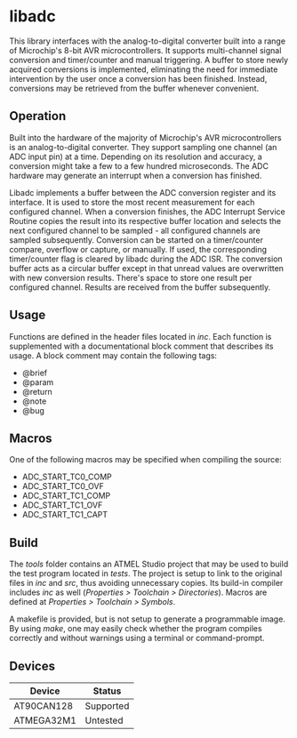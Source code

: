 # libadc

This library interfaces with the analog-to-digital converter built into a range of Microchip's 8-bit AVR microcontrollers. It supports multi-channel signal conversion and timer/counter and manual triggering. A buffer to store newly acquired conversions is implemented, eliminating the need for immediate intervention by the user once a conversion has been finished. Instead, conversions may be retrieved from the buffer whenever convenient.

## Operation

Built into the hardware of the majority of Microchip's AVR microcontrollers is an analog-to-digital converter. They support sampling one channel (an ADC input pin) at a time. Depending on its resolution and accuracy, a conversion might take a few to a few hundred microseconds. The ADC hardware may generate an interrupt when a conversion has finished.

Libadc implements a buffer between the ADC conversion register and its interface. It is used to store the most recent measurement for each configured channel. When a conversion finishes, the ADC Interrupt Service Routine copies the result into its respective buffer location and selects the next configured channel to be sampled - all configured channels are sampled subsequently. Conversion can be started on a timer/counter compare, overflow or capture, or manually. If used, the corresponding timer/counter flag is cleared by libadc during the ADC ISR. The conversion buffer acts as a circular buffer except in that unread values are overwritten with new conversion results. There's space to store one result per configured channel. Results are received from the buffer subsequently.

## Usage

Functions are defined in the header files located in _inc_. Each function is supplemented with a documentational block comment that describes its usage. A block comment may contain the following tags:

  * @brief
  * @param
  * @return
  * @note
  * @bug

## Macros

One of the following macros may be specified when compiling the source:

  * ADC_START_TC0_COMP
  * ADC_START_TC0_OVF
  * ADC_START_TC1_COMP
  * ADC_START_TC1_OVF
  * ADC_START_TC1_CAPT

## Build

The _tools_ folder contains an ATMEL Studio project that may be used to build the test program located in _tests_. The project is setup to link to the original files in _inc_ and _src_, thus avoiding unnecessary copies. Its build-in compiler includes _inc_ as well (_Properties > Toolchain > Directories_). Macros are defined at _Properties > Toolchain > Symbols_.

A makefile is provided, but is not setup to generate a programmable image. By using _make_, one may easily check whether the program compiles correctly and without warnings using a terminal or command-prompt.

## Devices

Device | Status
--- | ---
AT90CAN128 | Supported
ATMEGA32M1 | Untested
